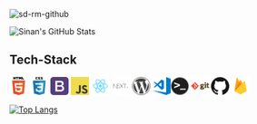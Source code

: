 ![sd-rm-github](https://user-images.githubusercontent.com/64848705/108059672-e8d23f00-7066-11eb-850d-5107fb9c50ee.gif)

![Sinan's GitHub Stats](https://github-readme-stats.vercel.app/api?username=SinanDumandzha&show_icons=true&hide=stars)

## Tech-Stack 

<img src="https://raw.githubusercontent.com/github/explore/master/topics/html/html.png" height="32" /> <img src="https://raw.githubusercontent.com/github/explore/master/topics/css/css.png" height="32" /> <img src="https://raw.githubusercontent.com/github/explore/master/topics/bootstrap/bootstrap.png" height="32" /> <img src="https://raw.githubusercontent.com/github/explore/master/topics/javascript/javascript.png" height="32" /> <img src="https://raw.githubusercontent.com/github/explore/master/topics/react/react.png" height="32" /> <img 
src="https://raw.githubusercontent.com/github/explore/master/topics/nextjs/nextjs.png" height="32" /> <img         
src="https://raw.githubusercontent.com/github/explore/master/topics/wordpress/wordpress.png" height="32" /> <img                                                                   src="https://raw.githubusercontent.com/github/explore/master/topics/visual-studio-code/visual-studio-code.png" height="32" /><img src="https://raw.githubusercontent.com/github/explore/master/topics/terminal/terminal.png" height="32" /> <img src="https://raw.githubusercontent.com/github/explore/master/topics/git/git.png" height="32" /> <img src="https://raw.githubusercontent.com/github/explore/master/topics/github/github.png" height="32" /> <img src="https://raw.githubusercontent.com/github/explore/master/topics/firebase/firebase.png" height="32" /> 

[![Top Langs](https://github-readme-stats.vercel.app/api/top-langs/?username=SinanDumandzha&layout=compact)](https://github.com/SinanDumandzha/github-readme-stats)

